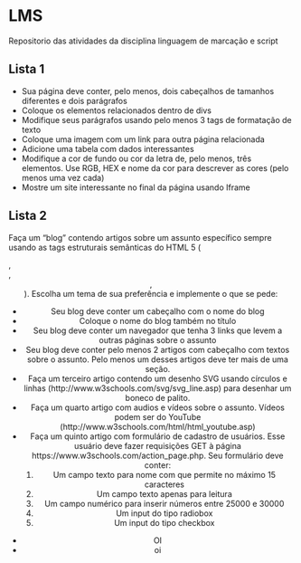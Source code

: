 # LMS
Repositorio das atividades da disciplina linguagem de marcação e script

## Lista 1

* Sua página deve conter, pelo menos, dois cabeçalhos de tamanhos diferentes e dois parágrafos
* Coloque os elementos relacionados dentro de divs
* Modifique seus parágrafos usando pelo menos 3 tags de formatação de texto 
* Coloque uma imagem com um link para outra página relacionada
* Adicione uma tabela com dados interessantes
* Modifique a cor de fundo ou cor da letra de, pelo menos, três elementos. Use RGB, HEX e nome da cor para descrever as cores (pelo menos uma vez cada)
* Mostre um site interessante no final da página usando Iframe

## Lista 2

 Faça um “blog” contendo artigos sobre um assunto específico sempre usando as tags estruturais semânticas do HTML 5 (<article>, <section>, <header>, <footer>). Escolha um tema de sua preferência e implemente o que se pede:

<ul>
 <li>Seu blog deve conter um cabeçalho com o nome do blog</li>
 <li>Coloque o nome do blog também no título</li>
 <li>Seu blog deve conter um navegador que tenha 3 links que levem a outras páginas sobre o assunto</li>
 <li>Seu blog deve conter pelo menos 2 artigos com cabeçalho com textos sobre o assunto. Pelo menos um desses artigos deve ter mais de uma seção.</li>
 <li>Faça um terceiro artigo contendo um desenho SVG usando círculos e linhas (http://www.w3schools.com/svg/svg_line.asp) para desenhar um boneco de palito.</li>
 <li>Faça um quarto artigo com audios e vídeos sobre o assunto. Vídeos podem ser do YouTube (http://www.w3schools.com/html/html_youtube.asp)</li>
 <li>Faça um quinto artigo com formulário de cadastro de usuários. Esse usuário deve fazer requisições GET à página https://www.w3schools.com/action_page.php. Seu formulário deve conter:
  <ol>
   <li>Um campo texto para nome com que permite no máximo 15 caracteres</li>
   <li>Um campo texto apenas para leitura</li>
   <li>Um campo numérico para inserir números entre 25000 e 30000</li>
   <li>Um input do tipo radiobox</li>
   <li>Um input do tipo checkbox</li></ol></li>
</ul>

* OI
 * oi
